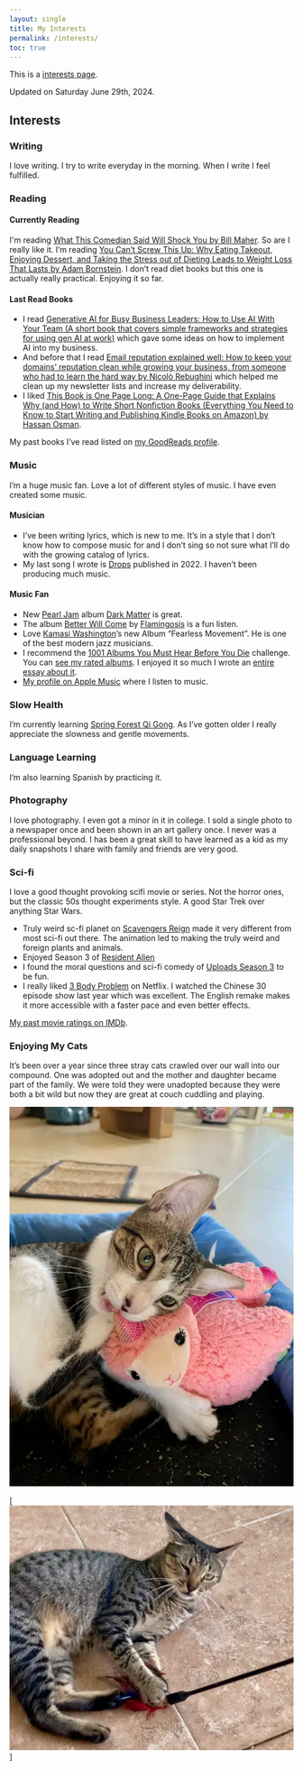 ```yaml
---
layout: single
title: My Interests
permalink: /interests/
toc: true
---
```

This is a [interests page](https://chrisburnell.github.io/interests-directory/).

Updated on Saturday June 29th, 2024.

## Interests
### Writing
I love writing. I try to write everyday in the morning. When I write I feel fulfilled.

### Reading
#### Currently Reading
I'm reading [What This Comedian Said Will Shock You by Bill Maher](https://amzn.to/3KX2v35). So are I really like it. 
I’m reading [You Can’t Screw This Up: Why Eating Takeout, Enjoying Dessert, and Taking the Stress out of Dieting Leads to Weight Loss That Lasts by Adam Bornstein](https://amzn.to/3uTa7PT). I don’t read diet books but this one is actually really practical. Enjoying it so far.

#### Last Read Books
- I read [Generative AI for Busy Business Leaders: How to Use AI With Your Team (A short book that covers simple frameworks and strategies for using gen AI at work)](https://amzn.to/436CyX3) which gave some ideas on how to implement AI into my business.
- And before that I read [Email reputation explained well: How to keep your domains’ reputation clean while growing your business, from someone who had to learn the hard way by Nicolò Rebughini](https://amzn.to/3V9gzwA) which helped me clean up my newsletter lists and increase my deliverability.
- I liked [This Book is One Page Long: A One-Page Guide that Explains Why (and How) to Write Short Nonfiction Books (Everything You Need to Know to Start Writing and Publishing Kindle Books on Amazon) by Hassan Osman](https://amzn.to/48PiiKE).

My past books I’ve read listed on [my GoodReads profile](https://www.goodreads.com/christophersherrod).

### Music
I’m a huge music fan. Love a lot of different styles of music. I have even created some music.
#### Musician
- I’ve been writing lyrics, which is new to me. It’s in a style that I don’t know how to compose music for and I don’t sing so not sure what I’ll do with the growing catalog of lyrics.
- My last song I wrote is [Drops](https://chr1stopher.com) published in 2022. I haven’t been producing much music.

#### Music Fan
- New [Pearl Jam](https://pearljam.com) album [Dark Matter](https://pearljam.com/news/dark-matter-out-now) is great.
- The album [Better Will Come](https://lnk.dmsmusic.co/flamingosis_betterwillcome) by [Flamingosis](http://www.flamingosis.com) is a fun listen.
- Love [Kamasi Washington](https://www.kamasiwashington.com)’s new Album “Fearless Movement”. He is one of the best modern jazz musicians.
- I recommend the [1001 Albums You Must Hear Before You Die](https://1001albumsgenerator.com) challenge. You can [see my rated albums](https://1001albumsgenerator.com/shares/6093ff2a336e5a7f8b50c476). I enjoyed it so much I wrote an [entire essay about it](https://christophersherrod.com/1001-albums/).
- [My profile on Apple Music](https://music.apple.com/profile/clsherrod) where I listen to music.

### Slow Health
I’m currently learning [Spring Forest Qi Gong](https://www.springforestqigong.com). As I’ve gotten older I really appreciate the slowness and gentle movements.

### Language Learning
I’m also learning Spanish by practicing it.

### Photography
I love photography. I even got a minor in it in college. I sold a single photo to a newspaper once and been shown in an art gallery once. I never was a professional beyond. I has been a great skill to have learned as a kid as my daily snapshots I share with family and friends are very good.

### Sci-fi
I love a good thought provoking scifi movie or series. Not the horror ones, but the classic 50s thought experiments style.  A good Star Trek over anything Star Wars.

- Truly weird sc-fi planet on [Scavengers Reign](https://www.imdb.com/title/tt21056886/?ref_=hm_rvi_tt_i_3) made it very different from most sci-fi out there. The animation led to making the truly weird and foreign plants and animals.
- Enjoyed Season 3 of [Resident Alien](https://www.imdb.com/title/tt8690918/episodes/?season=3)
- I found the moral questions and sci-fi comedy of [Uploads Season 3](https://www.imdb.com/title/tt7826376/episodes/?season=3) to be fun.
- I really liked [3 Body Problem](https://www.netflix.com/search?q=3%20body%20problem&jbv=81024821) on Netflix. I watched the Chinese 30 episode show last year which was excellent. The English remake makes it more accessible with a faster pace and even better effects.

[My past movie ratings on IMDb](https://www.imdb.com/user/ur119282955/ratings).

### Enjoying My Cats
It’s been over a year since three stray cats crawled over our wall into our compound. One was adopted out and the mother and daughter became part of the family. We were told they were unadopted because they were both a bit wild but now they are great at couch cuddling and playing.

![Ixchel](/assets/images/Ixchel.webp)

[![Xana](/assets/images/Xana.webp)]